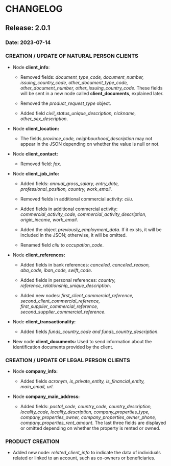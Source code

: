 # CHANGELOG

## Release: 2.0.1

### Date: 2023-07-14

### CREATION / UPDATE OF NATURAL PERSON CLIENTS

* Node **client_info**: 

    * Removed fields: _document_type_code, document_number, issuing_country_code, other_document_type_code, other_document_number, other_issuing_country_code_. These fields will be sent in a new node called **client_documents**, explained later.

    * Removed the _product_request_type_ object.

    * Added field _civil_status_unique_description, nickname, other_sex_description_.

* Node **client_location:**

    * The fields _province_code, neighbourhood_description_ may not appear in the JSON depending on whether the value is null or not.

* Node **client_contact:**

    * Removed field: _fax_.

* Node **client_job_info:**

    * Added fields: _annual_gross_salary, entry_date, professional_position, country, work_email_.

    * Removed fields in additional commercial activity: _ciiu_.

    * Added fields in additional commercial activity: _commercial_activity_code, commercial_activity_description, origin_income, work_email_.

    * Added the object _previously_employment_data_. If it exists, it will be included in the JSON; otherwise, it will be omitted.

    * Renamed field _ciiu_ to _occupation_code_.

* Node **client_references:**

    * Added fields in bank references: _canceled, canceled_reason, aba_code, iban_code, swift_code_.

    * Added fields in personal references: _country, reference_relationship_unique_description_.

    * Added new nodes: _first_client_commercial_reference, second_client_commercial_reference, first_supplier_commercial_reference, second_supplier_commercial_reference_.

* Node **client_transactionality:**

    * Added fields _funds_country_code and funds_country_description_.

* New node **client_documents:** Used to send information about the identification documents provided by the client.


### CREATION / UPDATE OF LEGAL PERSON CLIENTS

* Node **company_info:**

    * Added fields _acronym, is_private_entity, is_financial_entity, main_email, url_.

* Node **company_main_address:**

    * Added fields: _postal_code, country_code, country_description, locality_code, locality_description, company_properties_type, company_properties_owner, company_properties_owner_phone, company_properties_rent_amount_. The last three fields are displayed or omitted depending on whether the property is rented or owned.


### PRODUCT CREATION

* Added new node: _related_client_info_ to indicate the data of individuals related or linked to an account, such as co-owners or beneficiaries.